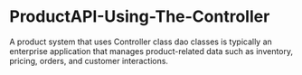# ProductAPI-Using-The-Controller
A product system that uses Controller class dao classes is typically an enterprise application that manages product-related data such as inventory, pricing, orders, and customer interactions. 
